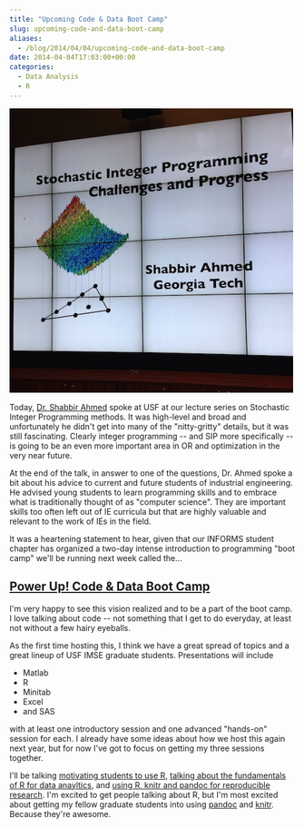 ```yaml
---
title: "Upcoming Code & Data Boot Camp"
slug: upcoming-code-and-data-boot-camp
aliases:
  - /blog/2014/04/04/upcoming-code-and-data-boot-camp
date: 2014-04-04T17:03:00+00:00
categories:
  - Data Analysis
  - R
---
```


![](AhmedSIP.jpeg)

Today, [Dr. Shabbir Ahmed](http://www2.isye.gatech.edu/~sahmed/) spoke at USF at our lecture series on Stochastic Integer Programming methods. It was high-level and broad and unfortunately he didn't get into many of the "nitty-gritty" details, but it was still fascinating. Clearly integer programming -- and SIP more specifically -- is going to be an even more important area in OR and optimization in the very near future.

At the end of the talk, in answer to one of the questions, Dr. Ahmed spoke a bit about his advice to current and future students of industrial engineering. He advised young students to learn programming skills and to embrace what is traditionally thought of as "computer science". They are important skills too often left out of IE curricula but that are highly valuable and relevant to the work of IEs in the field.

It was a heartening statement to hear, given that our INFORMS student chapter has organized a two-day intense introduction to programming "boot camp" we'll be running next week called the...

## [Power Up! Code & Data Boot Camp](http://bit.ly/USFCodeCamp2014)

I'm very happy to see this vision realized and to be a part of the boot camp. I love talking about code -- not something that I get to do everyday, at least not without a few hairy eyeballs.

As the first time hosting this, I think we have a great spread of topics and a great lineup of USF IMSE graduate students. Presentations will include

- Matlab
- R
- Minitab
- Excel
- and SAS

with at least one introductory session and one advanced "hands-on" session for each. I already have some ideas about how we host this again next year, but for now I've got to focus on getting my three sessions together.

I'll be talking [motivating students to use R](https://sites.google.com/a/mail.usf.edu/powerup-boot-camp-2014/home/friday-april-11/getting-started-in-r), [talking about the fundamentals of R for data anayltics](https://sites.google.com/a/mail.usf.edu/powerup-boot-camp-2014/home/friday-april-11/doing-data-science-in-r), and [using R, knitr and pandoc for reproducible research](https://sites.google.com/a/mail.usf.edu/powerup-boot-camp-2014/home/friday-april-11/reporting-reproducible-research). I'm excited to get people talking about R, but I'm most excited about getting my fellow graduate students into using [pandoc](http://johnmacfarlane.net/pandoc/‎) and [knitr](http://yihui.name/knitr/). Because they're awesome.
